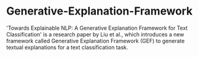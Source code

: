 # Generative-Explanation-Framework
'Towards Explainable NLP: A Generative Explanation Framework for Text Classification' is a research paper by Liu et al., which introduces a new framework called Generative Explanation Framework (GEF) to generate textual explanations for a text classification task. 
